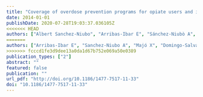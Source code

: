 ```yaml
---
title: "Coverage of overdose prevention programs for opiate users and injectors: a cross-sectional study."
date: 2014-01-01
publishDate: 2020-07-28T19:03:37.036105Z
<<<<<<< HEAD
authors: ["Albert Sanchez-Niubo", "Arribas-Ibar E", "Sánchez-Niubò A", "Majó X", "Domingo-Salvany A", "Brugal MT"]
=======
authors: ["Arribas-Ibar E", "Sanchez-Niubo A", "Majó X", "Domingo-Salvany A", "Brugal MT"]
>>>>>>> fcccd1fe3d9dee13a0da1d67b752e069a50e0389
publication_types: ["2"]
abstract: ""
featured: false
publication: ""
url_pdf: "http://doi.org/10.1186/1477-7517-11-33"
doi: "10.1186/1477-7517-11-33"
---
```


